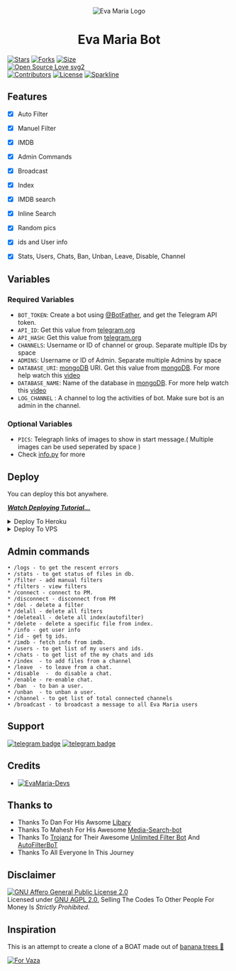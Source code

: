 <p align="center">
  <img src="assets/logo.jpg" alt="Eva Maria Logo">
</p>
<h1 align="center">
  <b>Eva Maria Bot</b>
</h1>


[![Stars](https://img.shields.io/github/stars/LXR-YOUTUBER-AMAL/EvaMaria?style=flat-square&color=yellow)](https://github.com/LXR-YOUTUBER-AMAL/EvaMaria/stargazers)
[![Forks](https://img.shields.io/github/forks/LXR-YOUTUBER-AMAL/EvaMaria?style=flat-square&color=orange)](https://github.com/LXR-YOUTUBER-AMAL/EvaMaria/fork)
[![Size](https://img.shields.io/github/repo-size/LXR-YOUTUBER-AMAL/EvaMaria?style=flat-square&color=green)](https://github.com/LXR-YOUTUBER-AMAL/EvaMaria/)   
[![Open Source Love svg2](https://badges.frapsoft.com/os/v2/open-source.svg?v=103)](https://github.com/LXR-YOUTUBER-AMAL/EvaMaria)   
[![Contributors](https://img.shields.io/github/contributors/LXR-YOUTUBER-AMAL/EvaMaria?style=flat-square&color=green)](https://github.com/EvamariaTG/EvaMaria/graphs/contributors)
[![License](https://img.shields.io/badge/License-AGPL-blue)](https://github.com/LXR-YOUTUBER-AMAL/EvaMaria/blob/main/LICENSE)
[![Sparkline](https://stars.medv.io/LXR-YOUTUBER-AMAL/EvaMaria.svg)](https://stars.medv.io/LXR-YOUTUBER-AMAL/EvaMaria)


## Features

- [x] Auto Filter
- [x] Manuel Filter
- [x] IMDB
- [x] Admin Commands
- [x] Broadcast
- [x] Index
- [x] IMDB search
- [x] Inline Search
- [x] Random pics
- [x] ids and User info 
- [x] Stats, Users, Chats, Ban, Unban, Leave, Disable, Channel


## Variables

### Required Variables
* `BOT_TOKEN`: Create a bot using [@BotFather](https://telegram.dog/BotFather), and get the Telegram API token.
* `API_ID`: Get this value from [telegram.org](https://my.telegram.org/apps)
* `API_HASH`: Get this value from [telegram.org](https://my.telegram.org/apps)
* `CHANNELS`: Username or ID of channel or group. Separate multiple IDs by space
* `ADMINS`: Username or ID of Admin. Separate multiple Admins by space
* `DATABASE_URI`: [mongoDB](https://www.mongodb.com) URI. Get this value from [mongoDB](https://www.mongodb.com). For more help watch this [video](https://youtu.be/Ah3HXjUfaKc)
* `DATABASE_NAME`: Name of the database in [mongoDB](https://www.mongodb.com). For more help watch this [video](https://youtu.be/Ah3HXjUfaKc)
* `LOG_CHANNEL` : A channel to log the activities of bot. Make sure bot is an admin in the channel.
### Optional Variables
* `PICS`: Telegraph links of images to show in start message.( Multiple images can be used seperated by space )
* Check [info.py](https://github.com/LXR-YOUTUBER-AMAL/evamaria/blob/master/info.py) for more


## Deploy
You can deploy this bot anywhere.

<i>**[Watch Deploying Tutorial...](https://youtu.be/BLTugq674-I)**</i>

<details><summary>Deploy To Heroku</summary>
<p>
<br>
<a href="https://heroku.com/deploy?template=https://github.com/LXR-YOUTUBER-AMAL/evamaria/tree/master">
  <img src="https://www.herokucdn.com/deploy/button.svg" alt="Deploy">
</a>
</p>
</details>

<details><summary>Deploy To VPS</summary>
<p>
<pre>
git clone https://github.com/LXR-YOUTUBER-AMAL/evamaria
# Install Packages
pip3 install -r requirements.txt
Edit info.py with variables as given below then run bot
python3 bot.py
</pre>
</p>
</details>


## Admin commands
```
• /logs - to get the rescent errors
• /stats - to get status of files in db.
* /filter - add manual filters
* /filters - view filters
* /connect - connect to PM.
* /disconnect - disconnect from PM
* /del - delete a filter
* /delall - delete all filters
* /deleteall - delete all index(autofilter)
* /delete - delete a specific file from index.
* /info - get user info
* /id - get tg ids.
* /imdb - fetch info from imdb.
• /users - to get list of my users and ids.
• /chats - to get list of the my chats and ids 
• /index  - to add files from a channel
• /leave  - to leave from a chat.
• /disable  -  do disable a chat.
* /enable - re-enable chat.
• /ban  - to ban a user.
• /unban  - to unban a user.
• /channel - to get list of total connected channels
• /broadcast - to broadcast a message to all Eva Maria users
```
## Support
[![telegram badge](https://img.shields.io/badge/Telegram-Group-30302f?style=flat&logo=telegram)](https://telegram.dog/LXRBOTSGROUP)
[![telegram badge](https://img.shields.io/badge/Telegram-Channel-30302f?style=flat&logo=telegram)](https://telegram.dog/LXRYOUTUBERYT)

## Credits 
* [![EvaMaria-Devs](https://img.shields.io/static/v1?label=EvaMaria&message=devs&color=critical)](https://telegram.dog/EvaMariaDevs)


## Thanks to 
 - Thanks To Dan For His Awsome [Libary](https://github.com/pyrogram/pyrogram)
 - Thanks To Mahesh For His Awesome [Media-Search-bot](https://github.com/Mahesh0253/Media-Search-bot)
 - Thanks To [Trojanz](https://github.com/trojanzhex) for Their Awesome [Unlimited Filter Bot](https://github.com/TroJanzHEX/Unlimited-Filter-Bot) And [AutoFilterBoT](https://github.com/trojanzhex/auto-filter-bot)
 - Thanks To All Everyone In This Journey

## Disclaimer
[![GNU Affero General Public License 2.0](https://www.gnu.org/graphics/agplv3-155x51.png)](https://www.gnu.org/licenses/agpl-3.0.en.html#header)    
Licensed under [GNU AGPL 2.0.](https://github.com/EvamariaTG/evamaria/blob/master/LICENSE)
Selling The Codes To Other People For Money Is *Strictly Prohibited*.

## Inspiration
This is an attempt to create a clone of a BOAT made out of [banana trees 🌳](https://telegram.dog/GetTGLink/4187)

[![For Vaza](https://telegra.ph/file/da19dda0d22cd8e414b3a.jpg)](https://telegra.ph/file/98342dc186fd7484cba91.mp4 "Oru Kootam Vazhakalk samarpikkunnu")
